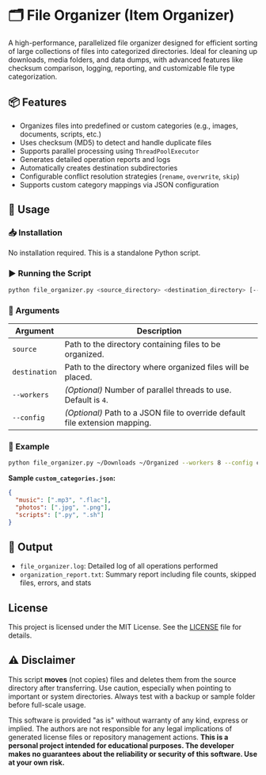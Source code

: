 # 🗂️ File Organizer (Item Organizer)

A high-performance, parallelized file organizer designed for efficient sorting of large collections of files into categorized directories. Ideal for cleaning up downloads, media folders, and data dumps, with advanced features like checksum comparison, logging, reporting, and customizable file type categorization.

## 📦 Features

* Organizes files into predefined or custom categories (e.g., images, documents, scripts, etc.)
* Uses checksum (MD5) to detect and handle duplicate files
* Supports parallel processing using `ThreadPoolExecutor`
* Generates detailed operation reports and logs
* Automatically creates destination subdirectories
* Configurable conflict resolution strategies (`rename`, `overwrite`, `skip`)
* Supports custom category mappings via JSON configuration

## 🚀 Usage

### 📥 Installation

No installation required. This is a standalone Python script.

### ▶️ Running the Script

```bash
python file_organizer.py <source_directory> <destination_directory> [--workers N] [--config config.json]
```

### 🔧 Arguments

| Argument      | Description                                                                  |
| ------------- | ---------------------------------------------------------------------------- |
| `source`      | Path to the directory containing files to be organized.                      |
| `destination` | Path to the directory where organized files will be placed.                  |
| `--workers`   | *(Optional)* Number of parallel threads to use. Default is `4`.              |
| `--config`    | *(Optional)* Path to a JSON file to override default file extension mapping. |

### 📝 Example

```bash
python file_organizer.py ~/Downloads ~/Organized --workers 8 --config custom_categories.json
```

**Sample `custom_categories.json`:**

```json
{
  "music": [".mp3", ".flac"],
  "photos": [".jpg", ".png"],
  "scripts": [".py", ".sh"]
}
```

## 📄 Output

* `file_organizer.log`: Detailed log of all operations performed
* `organization_report.txt`: Summary report including file counts, skipped files, errors, and stats

## License

This project is licensed under the MIT License. See the [LICENSE](LICENSE) file for details.

## ⚠️ Disclaimer

This script **moves** (not copies) files and deletes them from the source directory after transferring. Use caution, especially when pointing to important or system directories. Always test with a backup or sample folder before full-scale usage.

This software is provided "as is" without warranty of any kind, express or implied. The authors are not responsible for any legal implications of generated license files or repository management actions.  **This is a personal project intended for educational purposes. The developer makes no guarantees about the reliability or security of this software. Use at your own risk.**
